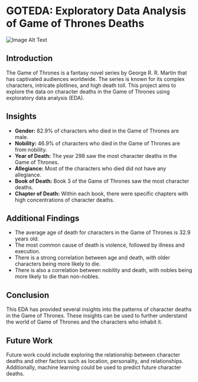 # GOTEDA: Exploratory Data Analysis of Game of Thrones Deaths

![Image Alt Text](https://static.wikia.nocookie.net/gameofthrones/images/f/fe/GOT_Telltale.jpg/revision/latest?cb=20220113165413&path-prefix=pt-br)
## Introduction

The Game of Thrones is a fantasy novel series by George R. R. Martin that has captivated audiences worldwide. The series is known for its complex characters, intricate plotlines, and high death toll. This project aims to explore the data on character deaths in the Game of Thrones using exploratory data analysis (EDA).

## Insights

- **Gender:** 82.9% of characters who died in the Game of Thrones are male.
- **Nobility:** 46.9% of characters who died in the Game of Thrones are from nobility.
- **Year of Death:** The year 298 saw the most character deaths in the Game of Thrones.
- **Allegiance:** Most of the characters who died did not have any allegiance.
- **Book of Death:** Book 3 of the Game of Thrones saw the most character deaths.
- **Chapter of Death:** Within each book, there were specific chapters with high concentrations of character deaths.

## Additional Findings

- The average age of death for characters in the Game of Thrones is 32.9 years old.
- The most common cause of death is violence, followed by illness and execution.
- There is a strong correlation between age and death, with older characters being more likely to die.
- There is also a correlation between nobility and death, with nobles being more likely to die than non-nobles.

## Conclusion

This EDA has provided several insights into the patterns of character deaths in the Game of Thrones. These insights can be used to further understand the world of Game of Thrones and the characters who inhabit it.

## Future Work

Future work could include exploring the relationship between character deaths and other factors such as location, personality, and relationships. Additionally, machine learning could be used to predict future character deaths.
